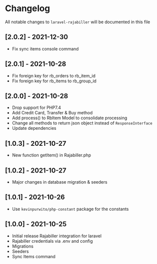 # Changelog

All notable changes to `laravel-rajabiller` will be documented in this file

## [2.0.2] - 2021-12-30
- Fix sync items console command

## [2.0.1] - 2021-10-28
- Fix foreign key for rb_orders to rb_item_id
- Fix foreign key for rb_items to rb_group_id

## [2.0.0] - 2021-10-28
- Drop support for PHP7.4
- Add Credit Card, Transfer & Buy method
- Add process() to RbItem Model to consolidate processing
- Change all methods to return json object instead of `ResponseInterface`
- Update dependencies

## [1.0.3] - 2021-10-27
- New function getItem() in Rajabiller.php

## [1.0.2] - 2021-10-27
- Major changes in database migration & seeders

## [1.0.1] - 2021-10-26
- Use `kevinpurwito/php-constant` package for the constants

## [1.0.0] - 2021-10-25
- Initial release Rajabiller integration for laravel
- Rajabiller credentials via .env and config
- Migrations
- Seeders
- Sync Items command
